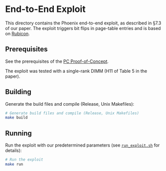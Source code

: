 # End-to-End Exploit

This directory contains the Phoenix end-to-end exploit, as described in §7.3 of our paper. The exploit triggers bit flips in page-table entries and is based on [Rubicon](https://github.com/comsec-group/rubicon).

## Prerequisites

See the prerequisites of the [PC Proof-of-Concept](../poc/README.md).

The exploit was tested with a single-rank DIMM (H11 of Table 5 in the paper).

## Building

Generate the build files and compile (Release, Unix Makefiles):

```bash
# Generate build files and compile (Release, Unix Makefiles)
make build
```

## Running

Run the exploit with our predetermined parameters (see [`run_exploit.sh`](./run_exploit.sh) for details):

```bash
# Run the exploit
make run
```
